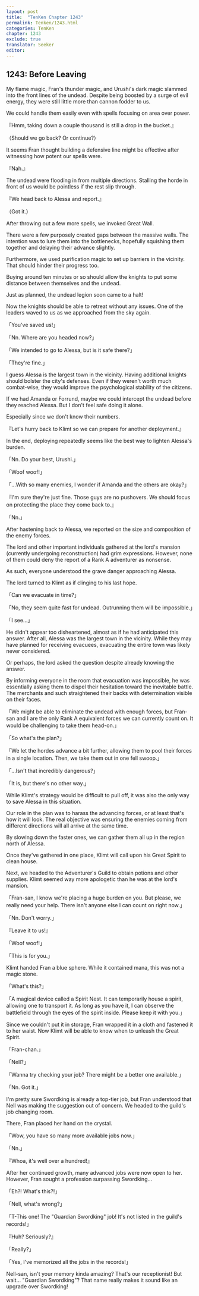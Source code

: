 ```yaml
---
layout: post
title:  "TenKen Chapter 1243"
permalink: Tenken/1243.html
categories: TenKen
chapter: 1243
exclude: true
translator: Seeker
editor: 
---
```

<h2>1243: Before Leaving</h2>

My flame magic, Fran's thunder magic, and Urushi's dark magic slammed into the front lines of the undead. Despite being boosted by a surge of evil energy, they were still little more than cannon fodder to us.

We could handle them easily even with spells focusing on area over power.

『Hmm, taking down a couple thousand is still a drop in the bucket.』

（Should we go back? Or continue?）

It seems Fran thought building a defensive line might be effective after witnessing how potent our spells were.

『Nah.』

The undead were flooding in from multiple directions. Stalling the horde in front of us would be pointless if the rest slip through.

『We head back to Alessa and report.』

（Got it.）

After throwing out a few more spells, we invoked Great Wall.

There were a few purposely created gaps between the massive walls. The intention was to lure them into the bottlenecks, hopefully squishing them together and delaying their advance slightly.

Furthermore, we used purification magic to set up barriers in the vicinity. That should hinder their progress too.

Buying around ten minutes or so should allow the knights to put some distance between themselves and the undead.

Just as planned, the undead legion soon came to a halt!

Now the knights should be able to retreat without any issues. One of the leaders waved to us as we approached from the sky again.

「You've saved us!」

「Nn. Where are you headed now?」

「We intended to go to Alessa, but is it safe there?」

「They're fine.」

I guess Alessa is the largest town in the vicinity. Having additional knights should bolster the city's defenses. Even if they weren't worth much combat-wise, they would improve the psychological stability of the citizens.

If we had Amanda or Forrund, maybe we could intercept the undead before they reached Alessa. But I don't feel safe doing it alone.

Especially since we don't know their numbers.

『Let's hurry back to Klimt so we can prepare for another deployment.』

In the end, deploying repeatedly seems like the best way to lighten Alessa's burden.

「Nn. Do your best, Urushi.」

「Woof woof!」

「...With so many enemies, I wonder if Amanda and the others are okay?」

『I'm sure they're just fine. Those guys are no pushovers. We should focus on protecting the place they come back to.』

「Nn.」

After hastening back to Alessa, we reported on the size and composition of the enemy forces.

The lord and other important individuals gathered at the lord's mansion (currently undergoing reconstruction) had grim expressions. However, none of them could deny the report of a Rank A adventurer as nonsense.

As such, everyone understood the grave danger approaching Alessa.

The lord turned to Klimt as if clinging to his last hope.

「Can we evacuate in time?」

「No, they seem quite fast for undead. Outrunning them will be impossible.」

「I see...」

He didn't appear too disheartened, almost as if he had anticipated this answer. After all, Alessa was the largest town in the vicinity. While they may have planned for receiving evacuees, evacuating the entire town was likely never considered.

Or perhaps, the lord asked the question despite already knowing the answer.

By informing everyone in the room that evacuation was impossible, he was essentially asking them to dispel their hesitation toward the inevitable battle. The merchants and such straightened their backs with determination visible on their faces.

「We might be able to eliminate the undead with enough forces, but Fran-san and I are the only Rank A equivalent forces we can currently count on. It would be challenging to take them head-on.」

「So what's the plan?」

「We let the hordes advance a bit further, allowing them to pool their forces in a single location. Then, we take them out in one fell swoop.」

「...Isn't that incredibly dangerous?」

「It is, but there's no other way.」

While Klimt's strategy would be difficult to pull off, it was also the only way to save Alessa in this situation.

Our role in the plan was to harass the advancing forces, or at least that's how it will look. The real objective was ensuring the enemies coming from different directions will all arrive at the same time.

By slowing down the faster ones, we can gather them all up in the region north of Alessa.

Once they've gathered in one place, Klimt will call upon his Great Spirit to clean house.

Next, we headed to the Adventurer's Guild to obtain potions and other supplies. Klimt seemed way more apologetic than he was at the lord's mansion.

「Fran-san, I know we're placing a huge burden on you. But please, we really need your help. There isn't anyone else I can count on right now.」

「Nn. Don't worry.」

『Leave it to us!』

「Woof woof!」

「This is for you.」

Klimt handed Fran a blue sphere. While it contained mana, this was not a magic stone.

「What's this?」

「A magical device called a Spirit Nest. It can temporarily house a spirit, allowing one to transport it. As long as you have it, I can observe the battlefield through the eyes of the spirit inside. Please keep it with you.」

Since we couldn't put it in storage, Fran wrapped it in a cloth and fastened it to her waist. Now Klimt will be able to know when to unleash the Great Spirit.

「Fran-chan.」

「Nell?」

「Wanna try checking your job? There might be a better one available.」

「Nn. Got it.」

I'm pretty sure Swordking is already a top-tier job, but Fran understood that Nell was making the suggestion out of concern. We headed to the guild's job changing room.

There, Fran placed her hand on the crystal.

「Wow, you have so many more available jobs now.」

「Nn.」

『Whoa, it's well over a hundred!』

After her continued growth, many advanced jobs were now open to her. However, Fran sought a profession surpassing Swordking...

「Eh?! What's this?!」

「Nell, what's wrong?」

「T-This one! The "Guardian Swordking" job! It's not listed in the guild's records!」

『Huh? Seriously?』

「Really?」

「Yes, I've memorized all the jobs in the records!」

Nell-san, isn't your memory kinda amazing? That's our receptionist! But wait... "Guardian Swordking"? That name really makes it sound like an upgrade over Swordking!



